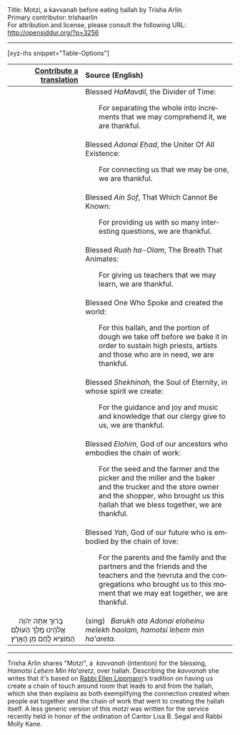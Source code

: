 <html>
<head></head>
<body>
Title: Motzi, a kavvanah before eating ḥallah by Trisha Arlin<br />
Primary contributor: trishaarlin<br />
For attribution and license, please consult the following URL: <a href="http://opensiddur.org/?p=3256">http://opensiddur.org/?p=3256</a>
<p />
<hr />

[xyz-ihs snippet="Table-Options"]<table style="margin-left: auto; margin-right: auto;" class="draggable">
<thead><tr><th id="x" style="text-align: right;"><a href="/contributing/upload/">Contribute a translation</a></th><th style="text-align: left;">Source (English)</th></tr></thead>
<tbody>
<tr><td style="vertical-align:top;" width="33%">
<div class="liturgy" lang="he">

</span></div></td>
 
<td style="vertical-align:top;">
<div class="english" lang="en">
Blessed <em>HaMavdil</em>, the Divider of Time:

<p style="padding-left: 30px;">For separating the whole into increments that we may comprehend it, we are thankful.</p>
</div></td></tr>


<tr><td style="vertical-align:top;">
<div class="liturgy" lang="he">

</span></div></td>
 
<td style="vertical-align:top;">
<div class="english" lang="en">
Blessed <em>Adonai Eḥad</em>, the Uniter Of All Existence:

<p style="padding-left: 30px;">For connecting us that we may be one, we are thankful.</p>
</div></td></tr>


<tr><td style="vertical-align:top;">
<div class="liturgy" lang="he">

</span></div></td>
 
<td style="vertical-align:top;">
<div class="english" lang="en">
Blessed <em>Ain Sof</em>, That Which Cannot Be Known:

<p style="padding-left: 30px;">For providing us with so many interesting questions, we are thankful.</p>
</div></td></tr>


<tr><td style="vertical-align:top;">
<div class="liturgy" lang="he">

</span></div></td>
 
<td style="vertical-align:top;">
<div class="english" lang="en">
Blessed <em>Ruaḥ ha-Olam</em>, The Breath That Animates:

<p style="padding-left: 30px;">For giving us teachers that we may learn, we are thankful.</p>
</div></td></tr>


<tr><td style="vertical-align:top;">
<div class="liturgy" lang="he">

</span></div></td>
 
<td style="vertical-align:top;">
<div class="english" lang="en">
Blessed One Who Spoke and created the world:

<p style="padding-left: 30px;">For this ḥallah, and the portion of dough we take off before we bake it in order to sustain high priests, artists and those who are in need, we are thankful.</p>
</div></td></tr>


<tr><td style="vertical-align:top;">
<div class="liturgy" lang="he">

</span></div></td>
 
<td style="vertical-align:top;">
<div class="english" lang="en">
Blessed <em>Shekhinah</em>, the Soul of Eternity, in whose spirit we create:

<p style="padding-left: 30px;">For the guidance and joy and music and knowledge that our clergy give to us, we are thankful.</p>
</div></td></tr>


<tr><td style="vertical-align:top;">
<div class="liturgy" lang="he">

</span></div></td>
 
<td style="vertical-align:top;">
<div class="english" lang="en">
Blessed <em>Elohim</em>, God of our ancestors who embodies the chain of work:

<p style="padding-left: 30px;">For the seed and the farmer and the picker and the miller and the baker and the trucker and the store owner and the shopper, who brought us this ḥallah that we bless together, we are thankful.</p>
</div></td></tr>


<tr><td style="vertical-align:top;">
<div class="liturgy" lang="he">

</span></div></td>
 
<td style="vertical-align:top;">
<div class="english" lang="en">
Blessed <em>Yah</em>, God of our future who is embodied by the chain of love:

<p style="padding-left: 30px;">For the parents and the family and the partners and the friends and the teachers and the ḥevruta and the congregations who brought us to this moment that we may eat together, we are thankful.</p>
</div></td></tr>


<tr><td style="vertical-align:top;">
<div class="liturgy" lang="he">
&nbsp;
&nbsp;
בָּרוּךְ אַתָּה 
יְהֹוָה אֱלֹהֵֽינוּ 
מֶֽלֶךְ הָעוֹלָם 
הַמוֹצִיא לֶֽחֶם מִן הָאֲרֶץ׃
</span></div></td>
 
<td style="vertical-align:top;">
<div class="english" lang="en">
<span class="instruction">(sing)</span> 
&nbsp;
<em>Barukh ata 
Adonai eloheinu 
melekh haolam, 
hamotsi leḥem min ha'areta</em>.
</div></td></tr>
</tbody></table>

<hr />

Trisha Arlin shares "Motzi", a  <em>kavvanah</em> (intention) for the blessing, <em>Hamotsi Leḥem Min Ha'aretz</em>, over ḥallah. Describing the <em>kavvanah</em> she writes that it's based on <a href="http://www.kolotchayeinu.org/rabbi_voice">Rabbi Ellen Lippmann</a>’s tradition on having us create a chain of touch around room that leads to and from the ḥallah, which she then explains as both exemplifying the connection created when people eat together and the chain of work that went to creating the ḥallah itself. A less generic version of this <em>motzi</em> was written for the service recently held in honor of the ordination of Cantor Lisa B. Segal and Rabbi Molly Kane.
</body>
</html>